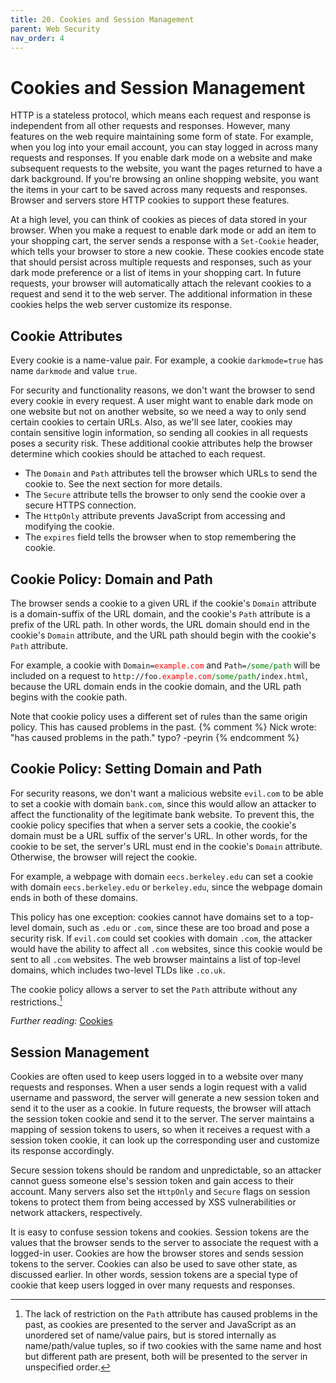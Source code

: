```yaml
---
title: 20. Cookies and Session Management
parent: Web Security
nav_order: 4
---
```


# Cookies and Session Management

HTTP is a stateless protocol, which means each request and response is
independent from all other requests and responses. However, many features on the
web require maintaining some form of state. For example, when you log into your
email account, you can stay logged in across many requests and responses. If you
enable dark mode on a website and make subsequent requests to the website, you
want the pages returned to have a dark background. If you're browsing an online
shopping website, you want the items in your cart to be saved across many
requests and responses. Browser and servers store HTTP cookies to support these
features.

At a high level, you can think of cookies as pieces of data stored in your
browser. When you make a request to enable dark mode or add an item to your
shopping cart, the server sends a response with a `Set-Cookie` header, which
tells your browser to store a new cookie. These cookies encode state that should
persist across multiple requests and responses, such as your dark mode
preference or a list of items in your shopping cart. In future requests, your
browser will automatically attach the relevant cookies to a request and send it
to the web server. The additional information in these cookies helps the web
server customize its response.

## Cookie Attributes

Every cookie is a name-value pair. For example, a cookie `darkmode=true` has
name `darkmode` and value `true`.

For security and functionality reasons, we don't want the browser to send every
cookie in every request. A user might want to enable dark mode on one website
but not on another website, so we need a way to only send certain cookies to
certain URLs. Also, as we'll see later, cookies may contain sensitive login
information, so sending all cookies in all requests poses a security risk. These
additional cookie attributes help the browser determine which cookies should be
attached to each request.

- The `Domain` and `Path` attributes tell the browser which URLs to send the
  cookie to. See the next section for more details.
- The `Secure` attribute tells the browser to only send the cookie over a secure
  HTTPS connection.
- The `HttpOnly` attribute prevents JavaScript from accessing and modifying the
  cookie.
- The `expires` field tells the browser when to stop remembering the cookie.

## Cookie Policy: Domain and Path

The browser sends a cookie to a given URL if the cookie's `Domain` attribute is
a domain-suffix of the URL domain, and the cookie's `Path` attribute is a prefix
of the URL path. In other words, the URL domain should end in the cookie's
`Domain` attribute, and the URL path should begin with the cookie's `Path`
attribute.

For example, a cookie with
<code>Domain=<span style="color: red">example.com</span></code> and
<code>Path=<span style="color: green">/some/path</span></code> will be included
on a request to
<code>http://foo.<span style="color: red">example.com</span><span style="color: green">/some/path</span>/index.html</code>,
because the URL domain ends in the cookie domain, and the URL path begins with
the cookie path.

Note that cookie policy uses a different set of rules than the same origin policy. This has caused problems in the past.
{% comment %}
Nick wrote: "has caused problems in the path." typo? -peyrin
{% endcomment %}

## Cookie Policy: Setting Domain and Path

For security reasons, we don't want a malicious website `evil.com` to be able to
set a cookie with domain `bank.com`, since this would allow an attacker to
affect the functionality of the legitimate bank website. To prevent this, the
cookie policy specifies that when a server sets a cookie, the cookie's domain
must be a URL suffix of the server's URL. In other words, for the cookie to be
set, the server's URL must end in the cookie's `Domain` attribute. Otherwise,
the browser will reject the cookie.

For example, a webpage with domain `eecs.berkeley.edu` can set a cookie with
domain `eecs.berkeley.edu` or `berkeley.edu`, since the webpage domain ends in
both of these domains.

This policy has one exception: cookies cannot have domains set to a top-level
domain, such as `.edu` or `.com`, since these are too broad and pose a security
risk. If `evil.com` could set cookies with domain `.com`, the attacker would
have the ability to affect all `.com` websites, since this cookie would be sent
to all `.com` websites. The web browser maintains a list of top-level domains,
which includes two-level TLDs like `.co.uk`.

The cookie policy allows a server to set the `Path` attribute without any
restrictions.[^1]

_Further reading:_
[Cookies](https://developer.mozilla.org/en-US/docs/Web/HTTP/Cookies)

## Session Management

Cookies are often used to keep users logged in to a website over many requests
and responses. When a user sends a login request with a valid username and
password, the server will generate a new session token and send it to the user
as a cookie. In future requests, the browser will attach the session token
cookie and send it to the server. The server maintains a mapping of session
tokens to users, so when it receives a request with a session token cookie, it
can look up the corresponding user and customize its response accordingly.

Secure session tokens should be random and unpredictable, so an attacker cannot
guess someone else's session token and gain access to their account. Many
servers also set the `HttpOnly` and `Secure` flags on session tokens to protect
them from being accessed by XSS vulnerabilities or network attackers,
respectively.

It is easy to confuse session tokens and cookies. Session tokens are the values
that the browser sends to the server to associate the request with a logged-in
user. Cookies are how the browser stores and sends session tokens to the server.
Cookies can also be used to save other state, as discussed earlier. In other
words, session tokens are a special type of cookie that keep users logged in
over many requests and responses.

[^1]:
    The lack of restriction on the `Path` attribute has caused problems in the
    past, as cookies are presented to the server and JavaScript as an unordered
    set of name/value pairs, but is stored internally as name/path/value tuples,
    so if two cookies with the same name and host but different path are
    present, both will be presented to the server in unspecified order.
